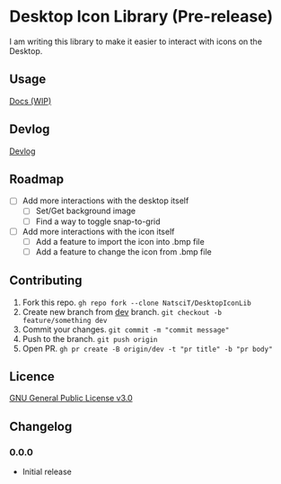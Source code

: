 # Desktop Icon Library (Pre-release)
I am writing this library to make it easier to interact with icons on the Desktop.

## Usage

[Docs (WIP)](/DOCS.md)

## Devlog

[Devlog](/DEVLOG.md)

## Roadmap

- [ ] Add more interactions with the desktop itself
    - [ ] Set/Get background image
    - [ ] Find a way to toggle snap-to-grid
- [ ] Add more interactions with the icon itself
    - [ ] Add a feature to import the icon into .bmp file
    - [ ] Add a feature to change the icon from .bmp file

## Contributing

1. Fork this repo. `gh repo fork --clone NatsciT/DesktopIconLib`
2. Create new branch from [dev](https://github.com/NatsciT/DesktopIconLib/tree/dev) branch. `git checkout -b feature/something dev`
3. Commit your changes. `git commit -m "commit message"`
4. Push to the branch. `git push origin`
5. Open PR. `gh pr create -B origin/dev -t "pr title" -b "pr body"`

## Licence
[GNU General Public License v3.0](/LICENCE)

## Changelog

### 0.0.0

- Initial release
